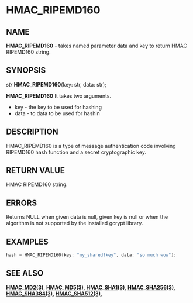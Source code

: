 # HMAC_RIPEMD160

## NAME

**HMAC_RIPEMD160** - takes named parameter data and key to return HMAC RIPEMD160 string.
## SYNOPSIS

*str* **HMAC_RIPEMD160**(key: str, data: str);

**HMAC_RIPEMD160** It takes two arguments.

- key - the key to be used for hashing
- data - to data to be used for hashin

## DESCRIPTION

HMAC_RIPEMD160 is a type of message authentication code involving RIPEMD160 hash function and a secret cryptographic key.


## RETURN VALUE

HMAC RIPEMD160 string.

## ERRORS

Returns NULL when given data is null, given key is null or when the algorithm is not supported by the installed gcrypt library.

## EXAMPLES

```cpp
hash = HMAC_RIPEMD160(key: "my_shared?key", data: "so much wow");
```

## SEE ALSO

**[HMAC_MD2(3)](HMAC_MD2.md)**,
**[HMAC_MD5(3)](HMAC_MD5.md)**,
**[HMAC_SHA1(3)](HMAC_SHA1.md)**,
**[HMAC_SHA256(3)](HMAC_SHA256.md)**,
**[HMAC_SHA384(3)](HMAC_SHA384.md)**,
**[HMAC_SHA512(3)](HMAC_SHA512.md)**,

